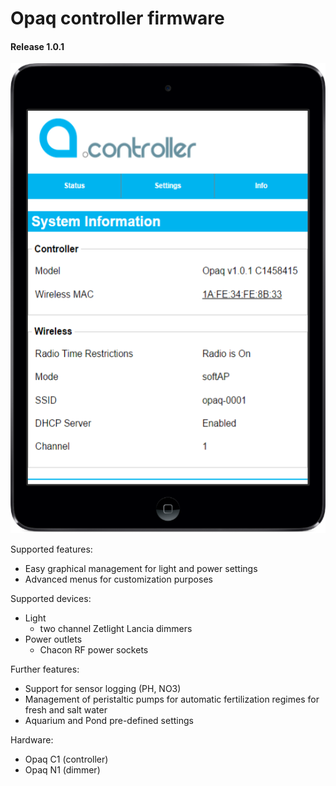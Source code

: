 # Opaq controller firmware
#### Release 1.0.1

![Screenshot](/tools/images/opaq_sample_frame2.png?raw=true "Optional Title")

Supported features:
- Easy graphical management for light and power settings
- Advanced menus for customization purposes

Supported devices:
- Light
  * two channel Zetlight Lancia dimmers
- Power outlets
  * Chacon RF power sockets

Further features:
- Support for sensor logging (PH, NO3)
- Management of peristaltic pumps for automatic fertilization regimes for fresh and salt water
- Aquarium and Pond pre-defined settings

Hardware:
- Opaq C1 (controller)
- Opaq N1 (dimmer)
